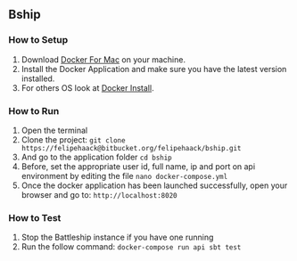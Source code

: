 ## Bship

### How to Setup

1. Download [Docker For Mac](https://docs.docker.com/docker-for-mac/) on your machine.
2. Install the Docker Application and make sure you have the latest version installed.
3. For others OS look at [Docker Install](https://docs.docker.com/compose/install/).


### How to Run

1. Open the terminal
2. Clone the project: ```git clone https://felipehaack@bitbucket.org/felipehaack/bship.git```
3. And go to the application folder ```cd bship```
4. Before, set the appropriate user id, full name, ip and port on api environment by editing the file ```nano docker-compose.yml```
5. Once the docker application has been launched successfully, open your browser and go to: ```http://localhost:8020```

### How to Test

1. Stop the Battleship instance if you have one running
2. Run the follow command: ```docker-compose run api sbt test```